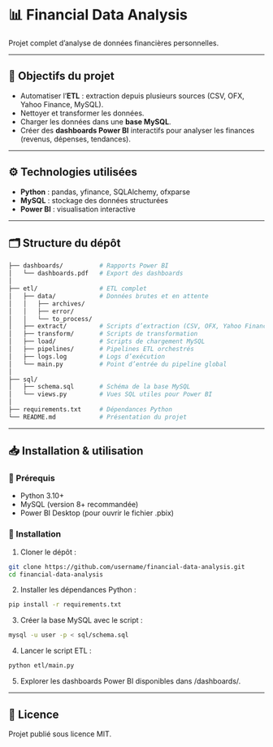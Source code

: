 # 📊 Financial Data Analysis  

Projet complet d’analyse de données financières personnelles.   

---

## 🚀 Objectifs du projet
- Automatiser l’**ETL** : extraction depuis plusieurs sources (CSV, OFX, Yahoo Finance, MySQL).  
- Nettoyer et transformer les données.  
- Charger les données dans une **base MySQL**.  
- Créer des **dashboards Power BI** interactifs pour analyser les finances (revenus, dépenses, tendances).  

---

## ⚙️ Technologies utilisées
- **Python** : pandas, yfinance, SQLAlchemy, ofxparse  
- **MySQL** : stockage des données structurées  
- **Power BI** : visualisation interactive  

---

## 🗂️ Structure du dépôt
```bash
├── dashboards/          # Rapports Power BI
│   └── dashboards.pdf   # Export des dashboards
│
├── etl/                 # ETL complet
│   ├── data/            # Données brutes et en attente
│   │   ├── archives/
│   │   ├── error/
│   │   └── to_process/
│   ├── extract/         # Scripts d’extraction (CSV, OFX, Yahoo Finance, MySQL)
│   ├── transform/       # Scripts de transformation
│   ├── load/            # Scripts de chargement MySQL
│   ├── pipelines/       # Pipelines ETL orchestrés
│   ├── logs.log         # Logs d’exécution
│   └── main.py          # Point d’entrée du pipeline global
│
├── sql/
│   ├── schema.sql       # Schéma de la base MySQL
│   └── views.py         # Vues SQL utiles pour Power BI
│
├── requirements.txt     # Dépendances Python
└── README.md            # Présentation du projet
```

---

## 📥 Installation & utilisation

### 🔧 Prérequis
- Python 3.10+
- MySQL (version 8+ recommandée)
- Power BI Desktop (pour ouvrir le fichier .pbix)

### 🔽 Installation

1. Cloner le dépôt :

```bash
git clone https://github.com/username/financial-data-analysis.git
cd financial-data-analysis
```

2. Installer les dépendances Python :
```bash
pip install -r requirements.txt
```

3. Créer la base MySQL avec le script :
```bash
mysql -u user -p < sql/schema.sql
```

4. Lancer le script ETL :
```bash
python etl/main.py
```

5. Explorer les dashboards Power BI disponibles dans /dashboards/.

---

## 📄 Licence

Projet publié sous licence MIT.
